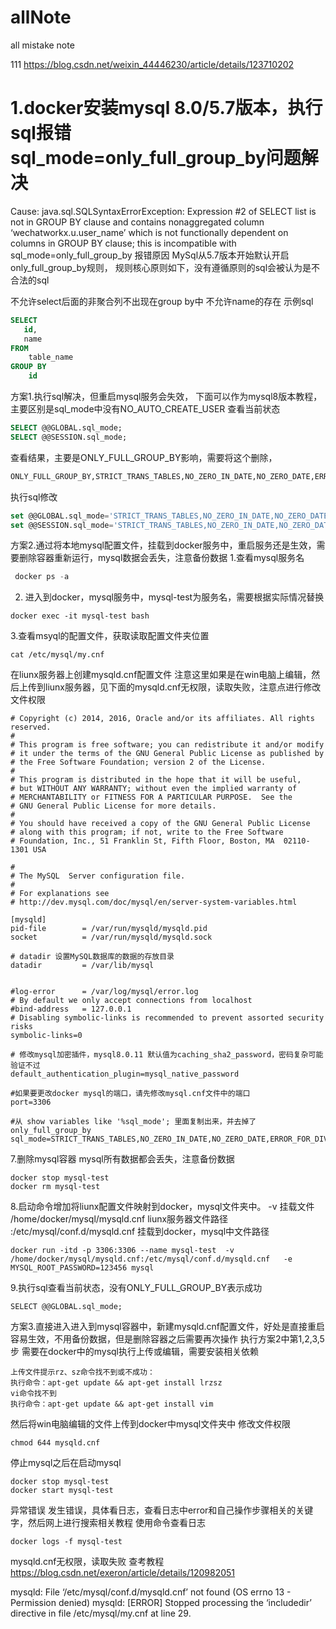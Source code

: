 # allNote
all mistake note

111
https://blog.csdn.net/weixin_44446230/article/details/123710202
# 1.docker安装mysql 8.0/5.7版本，执行sql报错sql_mode=only_full_group_by问题解决
Cause: java.sql.SQLSyntaxErrorException: Expression #2 of SELECT list is not in GROUP BY clause and contains nonaggregated column ‘wechatworkx.u.user_name’ which is not functionally dependent on columns in GROUP BY clause; this is incompatible with sql_mode=only_full_group_by
报错原因
MySql从5.7版本开始默认开启only_full_group_by规则，
规则核心原则如下，没有遵循原则的sql会被认为是不合法的sql

不允许select后面的非聚合列不出现在group by中
不允许name的存在
示例sql
```sql
SELECT
   id,
   name
FROM
    table_name
GROUP BY
    id
```
方案1.执行sql解决，但重启mysql服务会失效，
下面可以作为mysql8版本教程，主要区别是sql_mode中没有NO_AUTO_CREATE_USER
查看当前状态
```sql
SELECT @@GLOBAL.sql_mode;
SELECT @@SESSION.sql_mode;

```

查看结果，主要是ONLY_FULL_GROUP_BY影响，需要将这个删除，
```sql
ONLY_FULL_GROUP_BY,STRICT_TRANS_TABLES,NO_ZERO_IN_DATE,NO_ZERO_DATE,ERROR_FOR_DIVISION_BY_ZERO,NO_ENGINE_SUBSTITUTION

```
执行sql修改
```sql
set @@GLOBAL.sql_mode='STRICT_TRANS_TABLES,NO_ZERO_IN_DATE,NO_ZERO_DATE,ERROR_FOR_DIVISION_BY_ZERO,NO_ENGINE_SUBSTITUTION';
set @@SESSION.sql_mode='STRICT_TRANS_TABLES,NO_ZERO_IN_DATE,NO_ZERO_DATE,ERROR_FOR_DIVISION_BY_ZERO,NO_ENGINE_SUBSTITUTION';

```
方案2.通过将本地mysql配置文件，挂载到docker服务中，重启服务还是生效，需要删除容器重新运行，mysql数据会丢失，注意备份数据
1.查看mysql服务名
````sql
 docker ps -a
````
2. 进入到docker，mysql服务中，mysql-test为服务名，需要根据实际情况替换
```
docker exec -it mysql-test bash

```
3.查看msyql的配置文件，获取读取配置文件夹位置
```shell
cat /etc/mysql/my.cnf

```
在liunx服务器上创建mysqld.cnf配置文件
注意这里如果是在win电脑上编辑，然后上传到liunx服务器，见下面的mysqld.cnf无权限，读取失败，注意点进行修改文件权限

```shell
# Copyright (c) 2014, 2016, Oracle and/or its affiliates. All rights reserved.
#
# This program is free software; you can redistribute it and/or modify
# it under the terms of the GNU General Public License as published by
# the Free Software Foundation; version 2 of the License.
#
# This program is distributed in the hope that it will be useful,
# but WITHOUT ANY WARRANTY; without even the implied warranty of
# MERCHANTABILITY or FITNESS FOR A PARTICULAR PURPOSE.  See the
# GNU General Public License for more details.
#
# You should have received a copy of the GNU General Public License
# along with this program; if not, write to the Free Software
# Foundation, Inc., 51 Franklin St, Fifth Floor, Boston, MA  02110-1301 USA

#
# The MySQL  Server configuration file.
#
# For explanations see
# http://dev.mysql.com/doc/mysql/en/server-system-variables.html

[mysqld]
pid-file        = /var/run/mysqld/mysqld.pid
socket          = /var/run/mysqld/mysqld.sock

# datadir 设置MySQL数据库的数据的存放目录
datadir         = /var/lib/mysql


#log-error      = /var/log/mysql/error.log
# By default we only accept connections from localhost
#bind-address   = 127.0.0.1
# Disabling symbolic-links is recommended to prevent assorted security risks
symbolic-links=0

# 修改mysql加密插件，mysql8.0.11 默认值为caching_sha2_password，密码复杂可能验证不过
default_authentication_plugin=mysql_native_password

#如果要更改docker mysql的端口，请先修改mysql.cnf文件中的端口
port=3306 

#从 show variables like '%sql_mode'; 里面复制出来，并去掉了 only_full_group_by
sql_mode=STRICT_TRANS_TABLES,NO_ZERO_IN_DATE,NO_ZERO_DATE,ERROR_FOR_DIVISION_BY_ZERO,NO_ENGINE_SUBSTITUTION

```

7.删除mysql容器
mysql所有数据都会丢失，注意备份数据

```shell
docker stop mysql-test
docker rm mysql-test

```
8.启动命令增加将liunx配置文件映射到docker，mysql文件夹中。
-v 挂载文件
/home/docker/mysql/mysqld.cnf liunx服务器文件路径
:/etc/mysql/conf.d/mysqld.cnf 挂载到docker，mysql中文件路径

```shell
docker run -itd -p 3306:3306 --name mysql-test  -v /home/docker/mysql/mysqld.cnf:/etc/mysql/conf.d/mysqld.cnf   -e MYSQL_ROOT_PASSWORD=123456 mysql

```
9.执行sql查看当前状态，没有ONLY_FULL_GROUP_BY表示成功
```shell
SELECT @@GLOBAL.sql_mode;

```
方案3.直接进入进入到mysql容器中，新建mysqld.cnf配置文件，好处是直接重启容易生效，不用备份数据，但是删除容器之后需要再次操作
执行方案2中第1,2,3,5步
需要在docker中的mysql执行上传或编辑，需要安装相关依赖
```shell
上传文件提示rz、sz命令找不到或不成功：
执行命令：apt-get update && apt-get install lrzsz
vi命令找不到
执行命令：apt-get update && apt-get install vim

```
然后将win电脑编辑的文件上传到docker中mysql文件夹中
修改文件权限
```shell
chmod 644 mysqld.cnf 

```
停止mysql之后在启动mysql
```shell
docker stop mysql-test
docker start mysql-test

```
异常错误
发生错误，具体看日志，查看日志中error和自己操作步骤相关的关键字，然后网上进行搜索相关教程
使用命令查看日志
```shell
docker logs -f mysql-test

```
mysqld.cnf无权限，读取失败
查考教程
https://blog.csdn.net/exeron/article/details/120982051

mysqld: File ‘/etc/mysql/conf.d/mysqld.cnf’ not found (OS errno 13 - Permission denied)
mysqld: [ERROR] Stopped processing the ‘includedir’ directive in file /etc/mysql/my.cnf at line 29.






